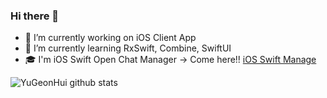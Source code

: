 ### Hi there 👋
- 🔭 I’m currently working on iOS Client App
- 🌱 I’m currently learning RxSwift, Combine, SwiftUI
- :mortar_board: I'm iOS Swift Open Chat Manager -> Come here!! [iOS Swift Manage](https://ios-swift.notion.site/iOS-Swift-8054f9ce4e4d4f96960a7058abcc3cd8) 

![YuGeonHui github stats](https://github-readme-stats.vercel.app/api?username=YuGeonHui&show_icons=true&theme=radical)
